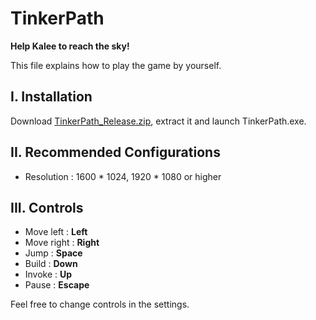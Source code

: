 # TinkerPath 
__Help Kalee to reach the sky!__



This file explains how to play the game by yourself. 


## I. Installation 
Download [TinkerPath_Release.zip](https://drive.google.com/open?id=1-JC5JBkMgw_Igs0t4IB7hH58ew42qfES), extract it and launch TinkerPath.exe.

## II. Recommended Configurations
- Resolution : 1600 * 1024, 1920 * 1080 or higher


## III. Controls
- Move left  : __Left__
- Move right : __Right__
- Jump : __Space__
- Build      : __Down__
- Invoke     : __Up__
- Pause	   : __Escape__

Feel free to change controls in the settings.

